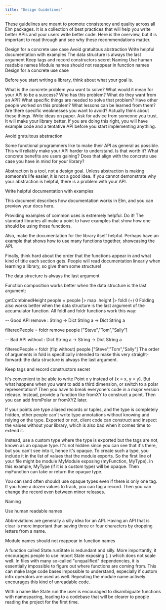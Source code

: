 ```yaml
---
title: "Design Guidelines"
---
```


These guidelines are meant to promote consistency and quality across all Elm packages. It is a collection of best practices that will help you write better APIs and your users write better code. Here is the overview, but it is important to read through and see why these recommendations matter.

Design for a concrete use case
Avoid gratuitous abstraction
Write helpful documentation with examples
The data structure is always the last argument
Keep tags and record constructors secret
Naming
Use human readable names
Module names should not reappear in function names
Design for a concrete use case

Before you start writing a library, think about what your goal is.

What is the concrete problem you want to solve?
What would it mean for your API to be a success?
Who has this problem? What do they want from an API?
What specific things are needed to solve that problem?
Have other people worked on this problem? What lessons can be learned from them? Are there specific weaknesses you want to avoid?
Actually think about these things. Write ideas on paper. Ask for advice from someone you trust. It will make your library better. If you are doing this right, you will have example code and a tentative API before you start implementing anything.

Avoid gratuitous abstraction

Some functional programmers like to make their API as general as possible. This will reliably make your API harder to understand. Is that worth it? What concrete benefits are users gaining? Does that align with the concrete use case you have in mind for your library?

Abstraction is a tool, not a design goal. Unless abstraction is making someone’s life easier, it is not a good idea. If you cannot demonstrate why your abstraction is helpful, there is a problem with your API.

Write helpful documentation with examples

This document describes how documentation works in Elm, and you can preview your docs here.

Providing examples of common uses is extremely helpful. Do it! The standard libraries all make a point to have examples that show how one should be using those functions.

Also, make the documentation for the library itself helpful. Perhaps have an example that shows how to use many functions together, showcasing the API.

Finally, think hard about the order that the functions appear in and what kind of title each section gets. People will read documentation linearly when learning a library, so give them some structure!

The data structure is always the last argument

Function composition works better when the data structure is the last argument:

getCombinedHeight people =
    people
      |> map .height
      |> foldl (+) 0
Folding also works better when the data structure is the last argument of the accumulator function. All foldl and foldr functions work this way:

-- Good API
remove : String -> Dict String a -> Dict String a

filteredPeople =
    foldr remove people ["Steve","Tom","Sally"]


-- Bad API
without : Dict String a -> String -> Dict String a

filteredPeople =
    foldr (flip without) people ["Steve","Tom","Sally"]
The order of arguments in fold is specifically intended to make this very straight-forward: the data structure is always the last argument.

Keep tags and record constructors secret

It's convenient to be able to write Point x y instead of {x = x, y = y}. But what happens when you want to add a third dimension, or switch to a polar representation? Then you have to break everyone's code in a major version release. Instead, provide a function like fromXY to construct a point. Then you can add fromPolar or fromXYZ later.

If your points are type aliased records or tuples, and the type is completely hidden, other people can't write type annotations without knowing and relying on the type. Exported or not, client code can construct and inspect the values without your library, which is also bad when it comes time to extend it.

Instead, use a custom type where the type is exported but the tags are not, known as an opaque type. It's not hidden since you can see that it's there, but you can't see into it, hence it's opaque. To create such a type, you include it in the list of values that the module exports. So the first line of your file might be module MyModule exposing (myFunction, MyType). In this example, MyType (if it is a custom type) will be opaque. Then myFunction can take or return the opaque type.

You can (and often should) use opaque types even if there is only one tag. If you have a dozen values to track, you can tag a record. Then you can change the record even between minor releases.

Naming

Use human readable names

Abbreviations are generally a silly idea for an API. Having an API that is clear is more important than saving three or four characters by dropping letters from a name.

Module names should not reappear in function names

A function called State.runState is redundant and silly. More importantly, it encourages people to use import State exposing (..) which does not scale well. In files with many so-called "unqualified" dependencies, it is essentially impossible to figure out where functions are coming from. This can make large code bases impossible to understand, especially if custom infix operators are used as well. Repeating the module name actively encourages this kind of unreadable code.

With a name like State.run the user is encouraged to disambiguate functions with namespacing, leading to a codebase that will be clearer to people reading the project for the first time.